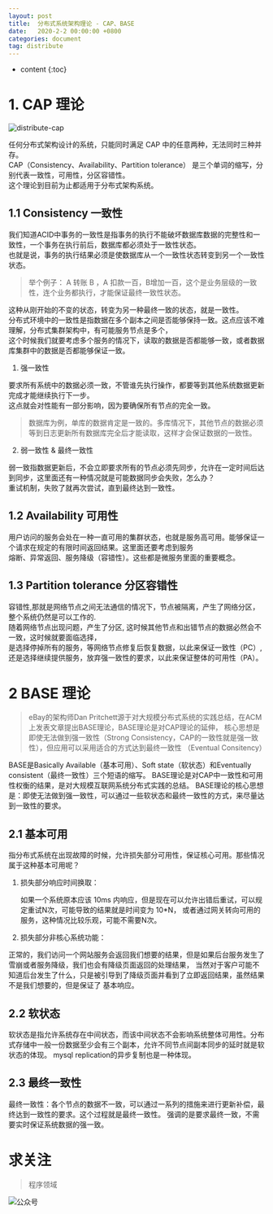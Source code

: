```yaml
---
layout: post
title:  分布式系统架构理论 - CAP、BASE
date:   2020-2-2 00:00:00 +0800
categories: document
tag: distribute
---
```


* content
{:toc}

# 1. CAP 理论
![distribute-cap](https://torgor.github.io/styles/images/distribute/cap-circle.png) 

任何分布式架构设计的系统，只能同时满足 CAP 中的任意两种，无法同时三种并存。  
CAP（Consistency、Availability、Partition tolerance） 是三个单词的缩写，分别代表一致性，可用性，分区容错性。  
这个理论到目前为止都适用于分布式架构系统。

## 1.1 Consistency 一致性
我们知道ACID中事务的一致性是指事务的执行不能破坏数据库数据的完整性和一致性，一个事务在执行前后，数据库都必须处于一致性状态。  
也就是说，事务的执行结果必须是使数据库从一个一致性状态转变到另一个一致性状态。

> 举个例子：
A 转账 B ，A 扣款一百，B增加一百，这个是业务层级的一致性，连个业务都执行，才能保证最终一致性状态。

这种从刚开始的不变的状态，转变为另一种最终一致的状态，就是一致性。  
分布式环境中的一致性是指数据在多个副本之间是否能够保持一致。这点应该不难理解，分布式集群架构中，有可能服务节点是多个，  
这个时候我们就要考虑多个服务的情况下，读取的数据是否都能够一致，或者数据库集群中的数据是否都能够保证一致。

1. 强一致性 

要求所有系统中的数据必须一致，不管谁先执行操作，都要等到其他系统数据更新完成才能继续执行下一步。  
这点就会对性能有一部分影响，因为要确保所有节点的完全一致。  
> 数据库为例，单库的数据肯定是一致的。多库情况下，其他节点的数据必须等到日志更新所有数据库完全后才能读取，这样才会保证数据的一致性。

2. 弱一致性 & 最终一致性 

弱一致指数据更新后，不会立即要求所有的节点必须先同步，允许在一定时间后达到同步，这里面还有一种情况就是可能数据同步会失败，怎么办？  
重试机制，失败了就再次尝试，直到最终达到一致性。

## 1.2 Availability 可用性
用户访问的服务会处在一种一直可用的集群状态，也就是服务高可用。能够保证一个请求在规定的有限时间返回结果。这里面还要考虑到服务  
熔断、异常返回、服务降级（容错性）。这些都是微服务里面的重要概念。

## 1.3 Partition tolerance 分区容错性 
容错性,那就是网络节点之间无法通信的情况下，节点被隔离，产生了网络分区， 整个系统仍然是可以工作的.  
随着网络节点出现问题，产生了分区, 这时候其他节点和出错节点的数据必然会不一致，这时候就要面临选择，  
是选择停掉所有的服务，等网络节点修复后恢复数据，以此来保证一致性（PC）,   
还是选择继续提供服务，放弃强一致性的要求，以此来保证整体的可用性（PA）。  


# 2 BASE 理论
>eBay的架构师Dan Pritchett源于对大规模分布式系统的实践总结，在ACM上发表文章提出BASE理论，BASE理论是对CAP理论的延伸，
核心思想是即使无法做到强一致性（Strong Consistency，CAP的一致性就是强一致性），但应用可以采用适合的方式达到最终一致性
（Eventual Consitency）

BASE是Basically Available（基本可用）、Soft state（软状态）和Eventually consistent（最终一致性）三个短语的缩写。
BASE理论是对CAP中一致性和可用性权衡的结果，是对大规模互联网系统分布式实践的总结。
BASE理论的核心思想是：即使无法做到强一致性，可以通过一些软状态和最终一致性的方式，来尽量达到一致性的要求。

## 2.1 基本可用
指分布式系统在出现故障的时候，允许损失部分可用性，保证核心可用。那些情况属于这种基本可用呢？

1. 损失部分响应时间换取：

   如果一个系统原本应该 10ms 内响应，但是现在可以允许出错后重试，可以规定重试N次，可能导致的结果就是时间变为 10*N，
   或者通过网关转向可用的服务，这种情况比较乐观，可能不需要N次。

2. 损失部分非核心系统功能：

  正常的，我们访问一个网站服务会返回我们想要的结果，但是如果后台服务发生了雪崩或者服务降级，我们也会有降级页面返回的处理结果，
  当然对于客户可能不知道后台发生了什么，只是被引导到了降级页面并看到了立即返回结果，虽然结果不是我们想要的，但是保证了
  基本响应。

## 2.2 软状态
软状态是指允许系统存在中间状态，而该中间状态不会影响系统整体可用性。分布式存储中一般一份数据至少会有三个副本，允许不同节点间副本同步的延时就是软状态的体现。
mysql replication的异步复制也是一种体现。

## 2.3 最终一致性
最终一致性：各个节点的数据不一致，可以通过一系列的措施来进行更新补偿，最终达到一致性的要求。这个过程就是最终一致性。
强调的是要求最终一致，不需要实时保证系统数据的强一致。


# 求关注
> 程序领域

![公众号](https://torgor.github.io/styles/images/my-public-ma.png)






